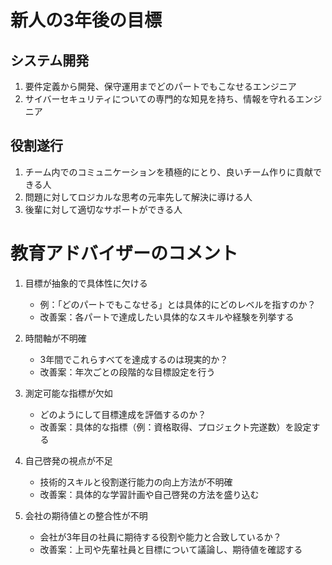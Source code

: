 # 新人の3年後の目標

## システム開発
1. 要件定義から開発、保守運用までどのパートでもこなせるエンジニア
2. サイバーセキュリティについての専門的な知見を持ち、情報を守れるエンジニア

## 役割遂行
1. チーム内でのコミュニケーションを積極的にとり、良いチーム作りに貢献できる人 
2. 問題に対してロジカルな思考の元率先して解決に導ける人 
3. 後輩に対して適切なサポートができる人

# 教育アドバイザーのコメント

1. 目標が抽象的で具体性に欠ける
   - 例：「どのパートでもこなせる」とは具体的にどのレベルを指すのか？
   - 改善案：各パートで達成したい具体的なスキルや経験を列挙する

2. 時間軸が不明確
   - 3年間でこれらすべてを達成するのは現実的か？
   - 改善案：年次ごとの段階的な目標設定を行う

3. 測定可能な指標が欠如
   - どのようにして目標達成を評価するのか？
   - 改善案：具体的な指標（例：資格取得、プロジェクト完遂数）を設定する

4. 自己啓発の視点が不足
   - 技術的スキルと役割遂行能力の向上方法が不明確
   - 改善案：具体的な学習計画や自己啓発の方法を盛り込む

5. 会社の期待値との整合性が不明
   - 会社が3年目の社員に期待する役割や能力と合致しているか？
   - 改善案：上司や先輩社員と目標について議論し、期待値を確認する
